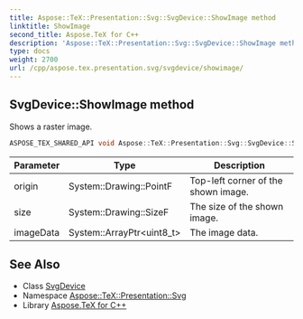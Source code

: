 ```yaml
---
title: Aspose::TeX::Presentation::Svg::SvgDevice::ShowImage method
linktitle: ShowImage
second_title: Aspose.TeX for C++
description: 'Aspose::TeX::Presentation::Svg::SvgDevice::ShowImage method. Shows a raster image in C++.'
type: docs
weight: 2700
url: /cpp/aspose.tex.presentation.svg/svgdevice/showimage/
---
```

## SvgDevice::ShowImage method


Shows a raster image.

```cpp
ASPOSE_TEX_SHARED_API void Aspose::TeX::Presentation::Svg::SvgDevice::ShowImage(System::Drawing::PointF origin, System::Drawing::SizeF size, System::ArrayPtr<uint8_t> imageData) override
```


| Parameter | Type | Description |
| --- | --- | --- |
| origin | System::Drawing::PointF | Top-left corner of the shown image. |
| size | System::Drawing::SizeF | The size of the shown image. |
| imageData | System::ArrayPtr\<uint8_t\> | The image data. |



## See Also

* Class [SvgDevice](../)
* Namespace [Aspose::TeX::Presentation::Svg](../../)
* Library [Aspose.TeX for C++](../../../)
